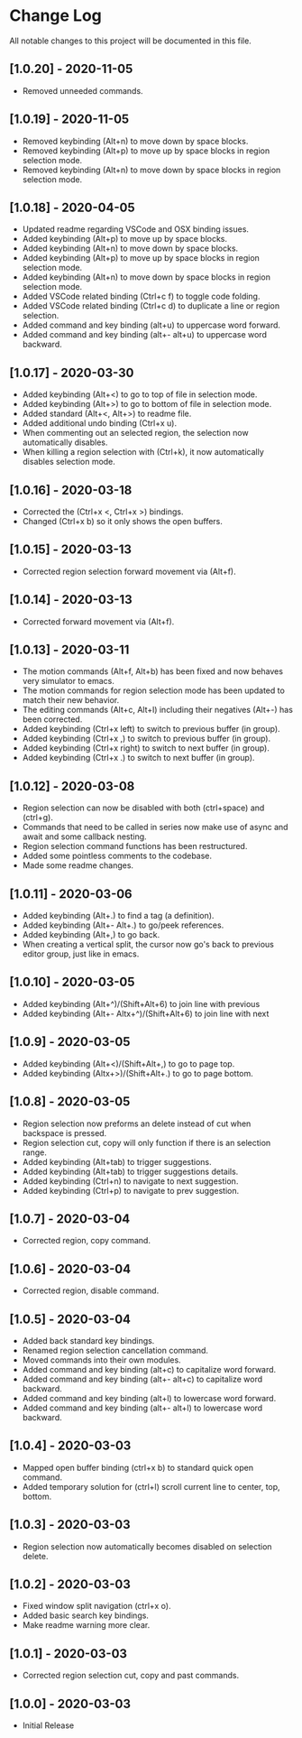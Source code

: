 # Change Log

All notable changes to this project will be documented in this file.

## [1.0.20] - 2020-11-05
- Removed unneeded commands.

## [1.0.19] - 2020-11-05
- Removed keybinding (Alt+n) to move down by space blocks.
- Removed keybinding (Alt+p) to move up by space blocks in region selection mode.
- Removed keybinding (Alt+n) to move down by space blocks in region selection mode.

## [1.0.18] - 2020-04-05
- Updated readme regarding VSCode and OSX binding issues.
- Added keybinding (Alt+p) to move up by space blocks.
- Added keybinding (Alt+n) to move down by space blocks.
- Added keybinding (Alt+p) to move up by space blocks in region selection mode.
- Added keybinding (Alt+n) to move down by space blocks in region selection mode.
- Added VSCode related binding (Ctrl+c f) to toggle code folding.
- Added VSCode related binding (Ctrl+c d) to duplicate a line or region selection.
- Added command and key binding (alt+u) to uppercase word forward.
- Added command and key binding (alt+- alt+u) to uppercase word backward.

## [1.0.17] - 2020-03-30
- Added keybinding (Alt+<) to go to top of file in selection mode.
- Added keybinding (Alt+>) to go to bottom of file in selection mode.
- Added standard (Alt+<, Alt+>) to readme file.
- Added additional undo binding (Ctrl+x u).
- When commenting out an selected region, the selection now automatically disables.
- When killing a region selection with (Ctrl+k), it now automatically disables selection mode.

## [1.0.16] - 2020-03-18
- Corrected the (Ctrl+x <, Ctrl+x >) bindings.
- Changed (Ctrl+x b) so it only shows the open buffers.

## [1.0.15] - 2020-03-13
- Corrected region selection forward movement via (Alt+f).

## [1.0.14] - 2020-03-13
- Corrected forward movement via (Alt+f).

## [1.0.13] - 2020-03-11
- The motion commands (Alt+f, Alt+b) has been fixed and now behaves very simulator to emacs.
- The motion commands for region selection mode has been updated to match their new behavior.
- The editing commands (Alt+c, Alt+l) including their negatives (Alt+-) has been corrected.
- Added keybinding (Ctrl+x left) to switch to previous buffer (in group).
- Added keybinding (Ctrl+x ,) to switch to previous buffer (in group).
- Added keybinding (Ctrl+x right) to switch to next buffer (in group).
- Added keybinding (Ctrl+x .) to switch to next buffer (in group).

## [1.0.12] - 2020-03-08
- Region selection can now be disabled with both (ctrl+space) and (ctrl+g).
- Commands that need to be called in series now make use of async and await and some callback nesting.
- Region selection command functions has been restructured.
- Added some pointless comments to the codebase.
- Made some readme changes.

## [1.0.11] - 2020-03-06
- Added keybinding (Alt+.) to find a tag (a definition).
- Added keybinding (Alt+- Alt+.) to go/peek references.
- Added keybinding (Alt+,) to go back.
- When creating a vertical split, the cursor now go's back to previous editor group, just like in emacs.

## [1.0.10] - 2020-03-05
- Added keybinding (Alt+^)/(Shift+Alt+6) to join line with previous
- Added keybinding (Alt+- Altx+^)/(Shift+Alt+6) to join line with next

## [1.0.9] - 2020-03-05
- Added keybinding (Alt+<)/(Shift+Alt+,) to go to page top.
- Added keybinding (Altx+>)/(Shift+Alt+.) to go to page bottom.

## [1.0.8] - 2020-03-05
- Region selection now preforms an delete instead of cut when backspace is pressed.
- Region selection cut, copy will only function if there is an selection range.
- Added keybinding (Alt+tab) to trigger suggestions.
- Added keybinding (Alt+tab) to trigger suggestions details.
- Added keybinding (Ctrl+n) to navigate to next suggestion.
- Added keybinding (Ctrl+p) to navigate to prev suggestion.

## [1.0.7] - 2020-03-04
- Corrected region, copy command.

## [1.0.6] - 2020-03-04
- Corrected region, disable command.

## [1.0.5] - 2020-03-04
- Added back standard key bindings.
- Renamed region selection cancellation command.
- Moved commands into their own modules.
- Added command and key binding (alt+c) to capitalize word forward.
- Added command and key binding (alt+- alt+c) to capitalize word backward.
- Added command and key binding (alt+l) to lowercase word forward.
- Added command and key binding (alt+- alt+l) to lowercase word backward.

## [1.0.4] - 2020-03-03
- Mapped open buffer binding (ctrl+x b) to standard quick open command.
- Added temporary solution for (ctrl+l) scroll current line to center, top, bottom.

## [1.0.3] - 2020-03-03
- Region selection now automatically becomes disabled on selection delete.

## [1.0.2] - 2020-03-03
- Fixed window split navigation (ctrl+x o).
- Added basic search key bindings.
- Make readme warning more clear.

## [1.0.1] - 2020-03-03
- Corrected region selection cut, copy and past commands.

## [1.0.0] - 2020-03-03
- Initial Release
